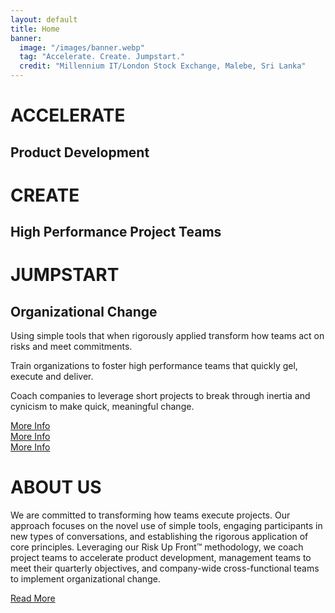 ```yaml
---
layout: default
title: Home
banner:
  image: "/images/banner.webp"
  tag: "Accelerate. Create. Jumpstart."
  credit: "Millennium IT/London Stock Exchange, Malebe, Sri Lanka"
---
```



<div class="box-group">
  <div class=box>
    <h1>ACCELERATE</h1>
    <h2>Product Development</h2>
  </div>
  <div class=box>
    <h1>CREATE</h1>
    <h2>High Performance Project Teams</h2>
  </div>
  <div class=box>
    <h1>JUMPSTART</h1>
    <h2>Organizational Change</h2>
  </div>
  <div class=box>
    <p>Using simple tools that when rigorously applied transform how teams act on risks and meet commitments.</p>
  </div>
  <div class=box>
    <p>Train organizations to foster high performance teams that quickly gel, execute and deliver.</p>
  </div>
  <div class=box >
    <p>Coach companies to leverage short projects to break through inertia and cynicism to make quick, meaningful change.</p>
  </div>
  <div class=box >
    <a class=button title="Click here to learn more." href="{{ "/about" | relative_url }}"><span>More Info</span></a>
  </div>
  <div class=box >
    <a class=button title="Click here to learn more." href="{{ "/about" | relative_url }}">More Info</a>
  </div>
  <div class=box >
    <a class=button title="Click here to learn more." href="{{ "/about" | relative_url }}">More Info</a>
  </div>
</div>

<div class="band">
<div class="show-on-scroll">
<h1>ABOUT US</h1>
<p>
<span>We are committed to transforming how teams execute projects. Our approach focuses on the novel use of simple tools, engaging participants in new types of conversations, and establishing the rigorous application of core principles. Leveraging our Risk Up Front™  methodology, we coach project teams to accelerate product development, management teams to meet their quarterly objectives, and company-wide cross-functional teams to implement organizational change.
</span></p>
<a class=button title="Click here to learn more." href="{{ "/about" | relative_url }}"><span>Read More</span></a>
</div>
</div>
